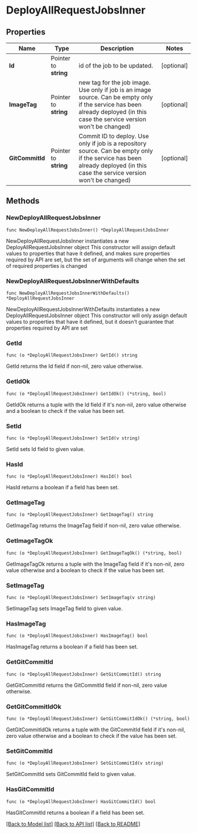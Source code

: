 # DeployAllRequestJobsInner

## Properties

Name | Type | Description | Notes
------------ | ------------- | ------------- | -------------
**Id** | Pointer to **string** | id of the job to be updated. | [optional] 
**ImageTag** | Pointer to **string** | new tag for the job image. Use only if job is an image source. Can be empty only if the service has been already deployed (in this case the service version won&#39;t be changed) | [optional] 
**GitCommitId** | Pointer to **string** | Commit ID to deploy. Use only if job is a repository source. Can be empty only if the service has been already deployed (in this case the service version won&#39;t be changed) | [optional] 

## Methods

### NewDeployAllRequestJobsInner

`func NewDeployAllRequestJobsInner() *DeployAllRequestJobsInner`

NewDeployAllRequestJobsInner instantiates a new DeployAllRequestJobsInner object
This constructor will assign default values to properties that have it defined,
and makes sure properties required by API are set, but the set of arguments
will change when the set of required properties is changed

### NewDeployAllRequestJobsInnerWithDefaults

`func NewDeployAllRequestJobsInnerWithDefaults() *DeployAllRequestJobsInner`

NewDeployAllRequestJobsInnerWithDefaults instantiates a new DeployAllRequestJobsInner object
This constructor will only assign default values to properties that have it defined,
but it doesn't guarantee that properties required by API are set

### GetId

`func (o *DeployAllRequestJobsInner) GetId() string`

GetId returns the Id field if non-nil, zero value otherwise.

### GetIdOk

`func (o *DeployAllRequestJobsInner) GetIdOk() (*string, bool)`

GetIdOk returns a tuple with the Id field if it's non-nil, zero value otherwise
and a boolean to check if the value has been set.

### SetId

`func (o *DeployAllRequestJobsInner) SetId(v string)`

SetId sets Id field to given value.

### HasId

`func (o *DeployAllRequestJobsInner) HasId() bool`

HasId returns a boolean if a field has been set.

### GetImageTag

`func (o *DeployAllRequestJobsInner) GetImageTag() string`

GetImageTag returns the ImageTag field if non-nil, zero value otherwise.

### GetImageTagOk

`func (o *DeployAllRequestJobsInner) GetImageTagOk() (*string, bool)`

GetImageTagOk returns a tuple with the ImageTag field if it's non-nil, zero value otherwise
and a boolean to check if the value has been set.

### SetImageTag

`func (o *DeployAllRequestJobsInner) SetImageTag(v string)`

SetImageTag sets ImageTag field to given value.

### HasImageTag

`func (o *DeployAllRequestJobsInner) HasImageTag() bool`

HasImageTag returns a boolean if a field has been set.

### GetGitCommitId

`func (o *DeployAllRequestJobsInner) GetGitCommitId() string`

GetGitCommitId returns the GitCommitId field if non-nil, zero value otherwise.

### GetGitCommitIdOk

`func (o *DeployAllRequestJobsInner) GetGitCommitIdOk() (*string, bool)`

GetGitCommitIdOk returns a tuple with the GitCommitId field if it's non-nil, zero value otherwise
and a boolean to check if the value has been set.

### SetGitCommitId

`func (o *DeployAllRequestJobsInner) SetGitCommitId(v string)`

SetGitCommitId sets GitCommitId field to given value.

### HasGitCommitId

`func (o *DeployAllRequestJobsInner) HasGitCommitId() bool`

HasGitCommitId returns a boolean if a field has been set.


[[Back to Model list]](../README.md#documentation-for-models) [[Back to API list]](../README.md#documentation-for-api-endpoints) [[Back to README]](../README.md)


